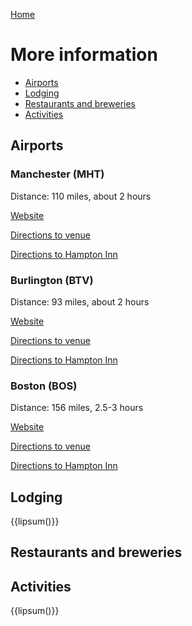 [Home](/index.html)

# More information

* [Airports](#airports)
* [Lodging](#lodging)
* [Restaurants and breweries](#restaurants-and-breweries)
* [Activities](#activities)

## Airports

### Manchester (MHT)

Distance: 110 miles, about 2 hours

[Website](https://www.flymanchester.com/)

[Directions to venue]()

[Directions to Hampton Inn]()

### Burlington (BTV)

Distance: 93 miles, about 2 hours

[Website](http://www.btv.aero/)

[Directions to venue]()

[Directions to Hampton Inn]()

### Boston (BOS)

Distance: 156 miles, 2.5-3 hours

[Website](https://www.massport.com/logan-airport)

[Directions to venue]()

[Directions to Hampton Inn]()

## Lodging

{{lipsum()}}

## Restaurants and breweries

## Activities

{{lipsum()}}
